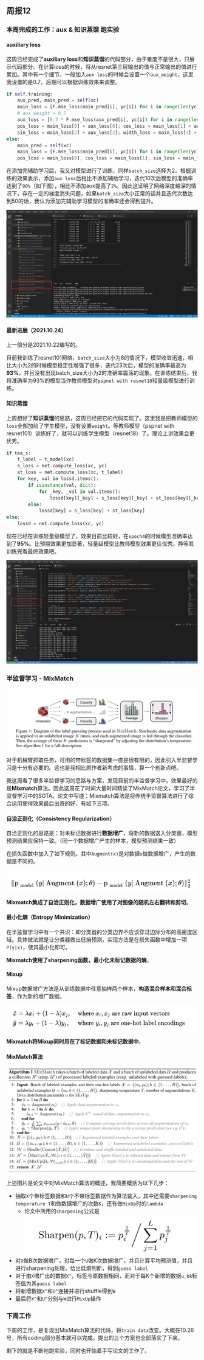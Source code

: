 ## 周报12

### 本周完成的工作：aux & 知识蒸馏 跑实验

#### auxiliary loss

这周已经完成了**auxiliary loss**和**知识蒸馏**的代码部分，由于难度不是很大，只展示代码部分。在计算loss的时候，将从resnet第三层输出的值与正常输出的值进行累加。其中有一个细节，一般加入`aux loss`的时候会设置一个`aux_weight`，这里我设置的是0.7，后期可以根据训练效果来调整。

```python
if self.training:
    aux_pred, main_pred = self(xc)
    main_loss = [F.mse_loss(main_pred[i], yc[i]) for i in range(len(yc))]
    # aux_weight = 0.7
    aux_loss = [0.7 * F.mse_loss(aux_pred[i], yc[i]) for i in range(len(yc))]
    pos_loss = main_loss[0] + aux_loss[0]; cos_loss = main_loss[1] + aux_loss[1]
    sin_loss = main_loss[2] + aux_loss[2]; width_loss = main_loss[3] + aux_loss[3]
else:
    main_pred = self(xc)
    main_loss = [F.mse_loss(main_pred[i], yc[i]) for i in range(len(yc))]
    pos_loss = main_loss[0]; cos_loss = main_loss[1]; sin_loss = main_loss[2]; width_loss = main_loss[3]
```

在添加完辅助学习后，我又对模型进行了训练，同样`batch_size`选择为2。根据训练的效果表示，添加`aux loss`后相比不添加辅助学习，迭代10次后模型的准确率达到了`90%`（如下图），相比不添加aux提高了`2%`。因此这证明了网络深度越深的情况下，存在一定的梯度消失问题，如果`batch_size`大小正常的话并且迭代次数达到50的话，我认为添加完辅助学习模型的准确率还会得到提升。

![image.png](image/image-20211021223737-2uqa0i6-20211024184132-kg5ihpa.png)

#### 最新进展（2021.10.24）

上一部分是2021.10.22编写的。

目前我训练了resnet101网络，`batch_size`大小为8的情况下，模型收敛迅速，相比大小为2的时候模型稳定性增强了很多，迭代23次后，模型的准确率最高为**93%**，并且没有出现batch_size大小为2时准确率震荡的现象。在训练结束后，我将准确率为93%的模型当作教师模型对`pspnet with resnet18`轻量级模型进行训练。

#### 知识蒸馏

上周想好了**知识蒸馏**的思路，这周已经把它的代码实现了。这里我是把教师模型的`loss`全部加给了学生模型，没有设置`weight`。等教师模型（pspnet with resnet101）训练好了，就可以训练学生模型（resnet18）了。理论上讲效果会更优秀。

```python
if tea_s:
    t_label = t_model(xc)
    s_loss = net.compute_loss(xc, yc)
    st_loss = net.compute_loss(xc, t_label)
    for key, val in lossd.items():
        if isinstance(val, dict):
            for _key, _val in val.items():
                lossd[key][_key] = s_loss[key][_key] + st_loss[key][_key]
        else:
            lossd[key] = s_loss[key] + st_loss[key]
else:
    lossd = net.compute_loss(xc, yc)
```

现在已经在训练轻量级模型了，效果目前比较好，在`epoch4`的时候模型准确率达到了**95%**。比预期效果更加显著，轻量级模型比教师模型效果更佳优秀。静等其训练完看最终效果吧。

![baf29bc3d5756c05ed41067aa08ec55.png](image/baf29bc3d5756c05ed41067aa08ec55-20211024192013-fsyndxc.png)

### 半监督学习 - MixMatch

![image.png](image/image-20211024200013-11oubjr.png)

对于机械臂抓取任务，可用的带标签的数据集一直是很有限的，因此引入半监督学习是十分有必要的。这也是我相比原作者新考虑的事情，算一个创新点吧。

我这周看了很多半监督学习的思路与方案，发现目前的半监督学习中，效果最好的是**Mixmatch**算法。因此这周花了时间大量时间精读了MixMatch论文，学习了半监督学习中的SOTA。论文中写道：Mixmatch算法是将传统半监督算法进行了综合运用使得效果最后出奇的好，有如下三项。

#### 自洽正则化（Consistency Regularization）

自洽正则化的思路是：对未标记数据进行**数据增广**，将新的数据送入分类器，模型预测结果应保持一致。（同一个数据增广产生的样本，模型预测结果一致）

在损失函数中加入了如下规则。其中`Augment(x)`是对数据`x`做数据增广，产生的数据是不同的。

![image.png](image/image-20211023144745-682wag1-20211024184132-73zoa58.png)

**Mixmatch集成了自洽正则化，数据增广使用了对图像的随机左右翻转和剪切**。

#### 最小化熵（Entropy Minimization）

在半监督学习中有一个共识：即分类器的分类边界不应该穿过边际分布的高密度区域。具体做法就是让分类器做出低熵预测，实现方法是在损失函数中增加一项`P(y|x)`，使其最小化即可。

**Mixmatch使用了sharpening函数，最小化未标记数据的熵**。

#### Mixup

Mixup数据增广方法是从训练数据中任意抽样两个样本，**构造混合样本和混合标签**，作为新的增广数据。

![image.png](image/image-20211023150831-nbhv7l7-20211024184132-jpxgxjx.png)

**Mixmatch将Mixup同时用在了标记数据和未标记数据中**。

#### MixMatch算法

![image.png](image/image-20211024205651-es15u0p.png)

上述图片是论文中对MixMatch算法的概述，我简要概括为以下几步：

* 抽取`X`个带标签数据和`U`个不带标签数据作为算法输入，其中还需要`sharpening temperature T`和做数据增广的次数`K`，还有做`MixUp`时的`lambda`
  * 论文中所用的`sharpening`公式是
    ![image.png](image/image-20211024223930-z925ydt.png)
* 对`X`做B次数据增广，对每一个`U`做K次数据增广，并且计算平均预测值，并且进行sharpening处理，给出低熵判断，得到`guess label`
* 对于由`X`增广出的数据`X^`，标签与原数据相同，而对于每K个新增的数据`u_bk`标签值为其`guess label`
* 将新增数据`X^`和`U^`连接并进行shuffle得到`W`
* 最后将`X^`和`U^`分别与`W`进行`MixUp`操作

### 下周工作

下周的工作，是复现出MixMatch算法的代码，将`train data`改变。大概在10.26号，所有coding部分基本就可以完成。提出的三个方案也全部落实了下来。

剩下的就是不断地跑实验，同时也开始着手写论文的工作了。
